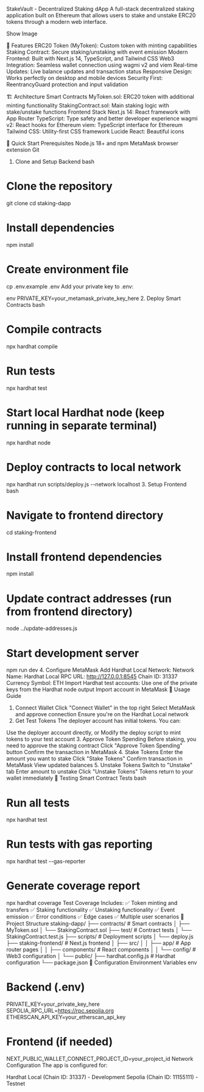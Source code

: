 StakeVault - Decentralized Staking dApp
A full-stack decentralized staking application built on Ethereum that allows users to stake and unstake ERC20 tokens through a modern web interface.

Show Image

🌟 Features
ERC20 Token (MyToken): Custom token with minting capabilities
Staking Contract: Secure staking/unstaking with event emission
Modern Frontend: Built with Next.js 14, TypeScript, and Tailwind CSS
Web3 Integration: Seamless wallet connection using wagmi v2 and viem
Real-time Updates: Live balance updates and transaction status
Responsive Design: Works perfectly on desktop and mobile devices
Security First: ReentrancyGuard protection and input validation

🏗️ Architecture
Smart Contracts
MyToken.sol: ERC20 token with additional minting functionality
StakingContract.sol: Main staking logic with stake/unstake functions
Frontend Stack
Next.js 14: React framework with App Router
TypeScript: Type safety and better developer experience
wagmi v2: React hooks for Ethereum
viem: TypeScript interface for Ethereum
Tailwind CSS: Utility-first CSS framework
Lucide React: Beautiful icons

🚀 Quick Start
Prerequisites
Node.js 18+ and npm
MetaMask browser extension
Git
1. Clone and Setup Backend
bash
# Clone the repository
git clone <repo-url>
cd staking-dapp

# Install dependencies
npm install

# Create environment file
cp .env.example .env
Add your private key to .env:

env
PRIVATE_KEY=your_metamask_private_key_here
2. Deploy Smart Contracts
bash
# Compile contracts
npx hardhat compile

# Run tests
npx hardhat test

# Start local Hardhat node (keep running in separate terminal)
npx hardhat node

# Deploy contracts to local network
npx hardhat run scripts/deploy.js --network localhost
3. Setup Frontend
bash
# Navigate to frontend directory
cd staking-frontend

# Install frontend dependencies
npm install

# Update contract addresses (run from frontend directory)
node ../update-addresses.js

# Start development server
npm run dev
4. Configure MetaMask
Add Hardhat Local Network:
Network Name: Hardhat Local
RPC URL: http://127.0.0.1:8545
Chain ID: 31337
Currency Symbol: ETH
Import Hardhat test accounts:
Use one of the private keys from the Hardhat node output
Import account in MetaMask
📱 Usage Guide
1. Connect Wallet
Click "Connect Wallet" in the top right
Select MetaMask and approve connection
Ensure you're on the Hardhat Local network
2. Get Test Tokens
The deployer account has initial tokens. You can:

Use the deployer account directly, or
Modify the deploy script to mint tokens to your test account
3. Approve Token Spending
Before staking, you need to approve the staking contract
Click "Approve Token Spending" button
Confirm the transaction in MetaMask
4. Stake Tokens
Enter the amount you want to stake
Click "Stake Tokens"
Confirm transaction in MetaMask
View updated balances
5. Unstake Tokens
Switch to "Unstake" tab
Enter amount to unstake
Click "Unstake Tokens"
Tokens return to your wallet immediately
🧪 Testing
Smart Contract Tests
bash
# Run all tests
npx hardhat test

# Run tests with gas reporting
npx hardhat test --gas-reporter

# Generate coverage report
npx hardhat coverage
Test Coverage Includes:
✅ Token minting and transfers
✅ Staking functionality
✅ Unstaking functionality
✅ Event emission
✅ Error conditions
✅ Edge cases
✅ Multiple user scenarios
📁 Project Structure
staking-dapp/
├── contracts/                 # Smart contracts
│   ├── MyToken.sol
│   └── StakingContract.sol
├── test/                      # Contract tests
│   └── StakingContract.test.js
├── scripts/                   # Deployment scripts
│   └── deploy.js
├── staking-frontend/          # Next.js frontend
│   ├── src/
│   │   ├── app/              # App router pages
│   │   ├── components/       # React components
│   │   └── config/           # Web3 configuration
│   └── public/
├── hardhat.config.js         # Hardhat configuration
└── package.json
🔧 Configuration
Environment Variables
env
# Backend (.env)
PRIVATE_KEY=your_private_key_here
SEPOLIA_RPC_URL=https://rpc.sepolia.org
ETHERSCAN_API_KEY=your_etherscan_api_key

# Frontend (if needed)
NEXT_PUBLIC_WALLET_CONNECT_PROJECT_ID=your_project_id
Network Configuration
The app is configured for:

Hardhat Local (Chain ID: 31337) - Development
Sepolia (Chain ID: 11155111) - Testnet



